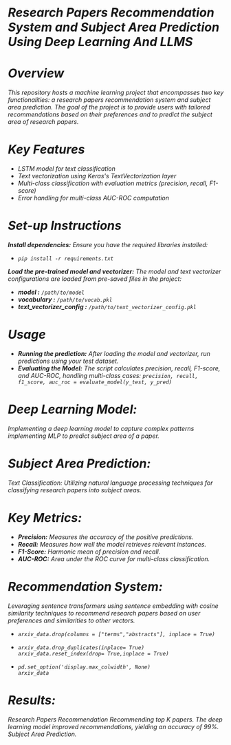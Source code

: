 # _Research Papers Recommendation System and Subject Area Prediction Using Deep Learning And LLMS_

# _Overview_
_This repository hosts a machine learning project that encompasses two key functionalities: a research papers recommendation system and subject area prediction. The goal of the project is to provide users with tailored recommendations based on their preferences and to predict the subject area of research papers._

# _Key Features_

- _LSTM model for text classification_
- _Text vectorization using Keras's TextVectorization layer_
- _Multi-class classification with evaluation metrics (precision, recall, F1-score)_
- _Error handling for multi-class AUC-ROC computation_

# _Set-up Instructions_
_**Install dependencies:**_ _Ensure you have the required libraries installed:_

- _`pip install -r requirements.txt`_

_**Load the pre-trained model and vectorizer:**_ _The model and text vectorizer configurations are loaded from pre-saved files in the project:_

- _**model :**_ _`/path/to/model`_
- **_vocabulary :_** _`/path/to/vocab.pkl`_
- _**text_vectorizer_config :**_ _`/path/to/text_vectorizer_config.pkl`_

# _Usage_

- _**Running the prediction:** After loading the model and vectorizer, run predictions using your test dataset._
- _**Evaluating the Model:** The script calculates precision, recall, F1-score, and AUC-ROC, handling multi-class cases:_
_`precision, recall, f1_score, auc_roc = evaluate_model(y_test, y_pred)`_

# _Deep Learning Model:_
_Implementing a deep learning model to capture complex patterns implementing MLP to predict subject area of a paper._

# _Subject Area Prediction:_
_Text Classification: Utilizing natural language processing techniques for classifying research papers into subject areas._

# _Key Metrics:_

- _**Precision:** Measures the accuracy of the positive predictions._
- _**Recall:** Measures how well the model retrieves relevant instances._
- _**F1-Score:** Harmonic mean of precision and recall._
- _**AUC-ROC:** Area under the ROC curve for multi-class classification._

# _Recommendation System:_
_Leveraging sentence transformers using sentence embedding with cosine similarity techniques to recommend research papers based on user preferences and similarities to other vectors._

- _`arxiv_data.drop(columns = ["terms","abstracts"], inplace = True)`_

- _`arxiv_data.drop_duplicates(inplace= True)                           
   arxiv_data.reset_index(drop= True,inplace = True)`_

- _`pd.set_option('display.max_colwidth', None)                                   
 arxiv_data`_

# _Results:_
_Research Papers Recommendation Recommending top K papers. The deep learning model improved recommendations, yielding an accuracy of 99%. Subject Area Prediction._
